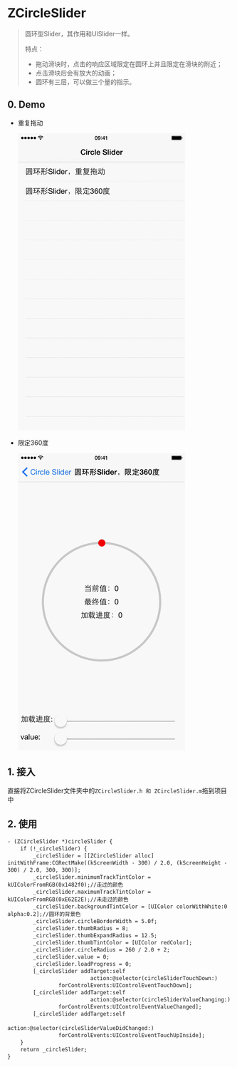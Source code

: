 # ZCircleSlider

>圆环型Slider，其作用和UISlider一样。
>
>特点：
>
> * 拖动滑块时，点击的响应区域限定在圆环上并且限定在滑块的附近；
> * 点击滑块后会有放大的动画；
> * 圆环有三层，可以做三个量的指示。


## 0. Demo
* 重复拖动

	![1.重复拖动](https://github.com/JixinZhang/ZCircleSlider/blob/master/CircleSlider1.gif)

* 限定360度

	![2.限定360度](https://github.com/JixinZhang/ZCircleSlider/blob/master/CircleSlider2.gif)

## 1. 接入
直接将ZCircleSlider文件夹中的`ZCircleSlider.h 和 ZCircleSlider.m`拖到项目中

## 2. 使用

```
- (ZCircleSlider *)circleSlider {
    if (!_circleSlider) {
        _circleSlider = [[ZCircleSlider alloc] initWithFrame:CGRectMake((kScreenWidth - 300) / 2.0, (kScreenHeight - 300) / 2.0, 300, 300)];
        _circleSlider.minimumTrackTintColor = kUIColorFromRGB(0x1482f0);//走过的颜色
        _circleSlider.maximumTrackTintColor = kUIColorFromRGB(0xE62E2E);//未走过的颜色
        _circleSlider.backgroundTintColor = [UIColor colorWithWhite:0 alpha:0.2];//圆环的背景色
        _circleSlider.circleBorderWidth = 5.0f;
        _circleSlider.thumbRadius = 8;
        _circleSlider.thumbExpandRadius = 12.5;
        _circleSlider.thumbTintColor = [UIColor redColor];
        _circleSlider.circleRadius = 260 / 2.0 + 2;
        _circleSlider.value = 0;
        _circleSlider.loadProgress = 0;
        [_circleSlider addTarget:self
                          action:@selector(circleSliderTouchDown:)
                forControlEvents:UIControlEventTouchDown];
        [_circleSlider addTarget:self
                          action:@selector(circleSliderValueChanging:)
                forControlEvents:UIControlEventValueChanged];
        [_circleSlider addTarget:self
                          action:@selector(circleSliderValueDidChanged:)
                forControlEvents:UIControlEventTouchUpInside];
    }
    return _circleSlider;
}

```
